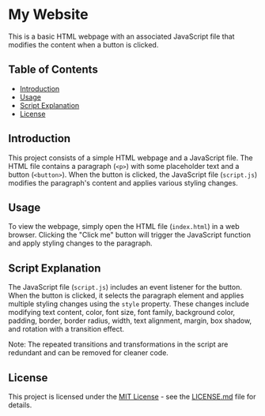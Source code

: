 # My Website

This is a basic HTML webpage with an associated JavaScript file that modifies the content when a button is clicked.

## Table of Contents
- [Introduction](#introduction)
- [Usage](#usage)
- [Script Explanation](#script-explanation)
- [License](#license)

## Introduction

This project consists of a simple HTML webpage and a JavaScript file. The HTML file contains a paragraph (`<p>`) with some placeholder text and a button (`<button>`). When the button is clicked, the JavaScript file (`script.js`) modifies the paragraph's content and applies various styling changes.

## Usage

To view the webpage, simply open the HTML file (`index.html`) in a web browser. Clicking the "Click me" button will trigger the JavaScript function and apply styling changes to the paragraph.

## Script Explanation

The JavaScript file (`script.js`) includes an event listener for the button. When the button is clicked, it selects the paragraph element and applies multiple styling changes using the `style` property. These changes include modifying text content, color, font size, font family, background color, padding, border, border radius, width, text alignment, margin, box shadow, and rotation with a transition effect.

Note: The repeated transitions and transformations in the script are redundant and can be removed for cleaner code.

## License

This project is licensed under the [MIT License](LICENSE.md) - see the [LICENSE.md](LICENSE.md) file for details.

